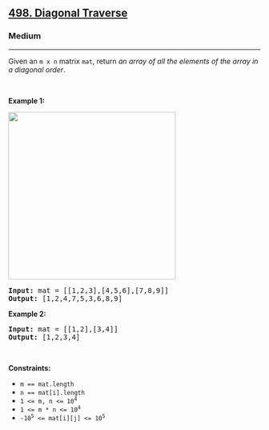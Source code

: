 <h2><a href="https://leetcode.com/problems/diagonal-traverse/">498. Diagonal Traverse</a></h2><h3>Medium</h3><hr><div style="user-select: auto;"><p style="user-select: auto;">Given an <code style="user-select: auto;">m x n</code> matrix <code style="user-select: auto;">mat</code>, return <em style="user-select: auto;">an array of all the elements of the array in a diagonal order</em>.</p>

<p style="user-select: auto;">&nbsp;</p>
<p style="user-select: auto;"><strong style="user-select: auto;">Example 1:</strong></p>
<img alt="" src="https://assets.leetcode.com/uploads/2021/04/10/diag1-grid.jpg" style="width: 334px; height: 334px; user-select: auto;">
<pre style="user-select: auto;"><strong style="user-select: auto;">Input:</strong> mat = [[1,2,3],[4,5,6],[7,8,9]]
<strong style="user-select: auto;">Output:</strong> [1,2,4,7,5,3,6,8,9]
</pre>

<p style="user-select: auto;"><strong style="user-select: auto;">Example 2:</strong></p>

<pre style="user-select: auto;"><strong style="user-select: auto;">Input:</strong> mat = [[1,2],[3,4]]
<strong style="user-select: auto;">Output:</strong> [1,2,3,4]
</pre>

<p style="user-select: auto;">&nbsp;</p>
<p style="user-select: auto;"><strong style="user-select: auto;">Constraints:</strong></p>

<ul style="user-select: auto;">
	<li style="user-select: auto;"><code style="user-select: auto;">m == mat.length</code></li>
	<li style="user-select: auto;"><code style="user-select: auto;">n == mat[i].length</code></li>
	<li style="user-select: auto;"><code style="user-select: auto;">1 &lt;= m, n &lt;= 10<sup style="user-select: auto;">4</sup></code></li>
	<li style="user-select: auto;"><code style="user-select: auto;">1 &lt;= m * n &lt;= 10<sup style="user-select: auto;">4</sup></code></li>
	<li style="user-select: auto;"><code style="user-select: auto;">-10<sup style="user-select: auto;">5</sup> &lt;= mat[i][j] &lt;= 10<sup style="user-select: auto;">5</sup></code></li>
</ul>
</div>